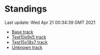 # Standings

Last update: Wed Apr 21 00:34:39 GMT 2021

* [Base track](comps/Base/2021-04-20/standings.md)
* [Test10x9x5 track](comps/Test10x9x5/2021-04-20/standings.md)
* [Test15x18x7 track](comps/Test15x18x7/2021-04-20/standings.md)
* [Unknown track](comps/Unknown/2021-04-20/standings.md)
